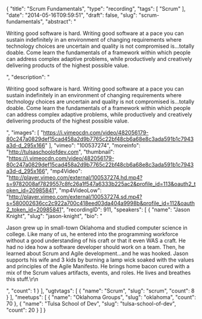 {
  "title": "Scrum Fundamentals",
  "type": "recording",
  "tags": [
    "Scrum"
  ],
  "date": "2014-05-16T09:59:51",
  "draft": false,
  "slug": "scrum-fundamentals",
  "abstract": "<p>Writing good software is hard. Writing good software at a pace you can sustain indefinitely in an environment of changing requirements where technology choices are uncertain and quality is not compromised is...totally doable. Come learn the fundamentals of a framework within which people can address complex adaptive problems, while productively and creatively delivering products of the highest possible value.</p>",
  "description": "<p>Writing good software is hard. Writing good software at a pace you can sustain indefinitely in an environment of changing requirements where technology choices are uncertain and quality is not compromised is...totally doable. Come learn the fundamentals of a framework within which people can address complex adaptive problems, while productively and creatively delivering products of the highest possible value.</p>",
  "images": [
    "https://i.vimeocdn.com/video/482056179-80c247a0829def15cad458a2d9b7765c22bf48cb6a68e8c3ada591b1c7943a3d-d_295x166"
  ],
  "vimeo": "100537274",
  "moreinfo": "http://tulsaschoolofdev.com",
  "thumbnail": "https://i.vimeocdn.com/video/482056179-80c247a0829def15cad458a2d9b7765c22bf48cb6a68e8c3ada591b1c7943a3d-d_295x166",
  "mp4Video": "http://player.vimeo.com/external/100537274.hd.mp4?s=9782008af7829557c8fc26a1f547a6333b225ac2&profile_id=113&oauth2_token_id=20985841",
  "mp4VideoLow": "http://player.vimeo.com/external/100537274.sd.mp4?s=580002636cc2c922a700c418eed03da404a9998b&profile_id=112&oauth2_token_id=20985841",
  "recordingID": 911,
  "speakers": [
    {
      "name": "Jason Knight",
      "slug": "jason-knight",
      "bio": "<p>Jason grew up in small-town Oklahoma and studied computer science in college. Like many of us, he entered into the programming workforce without a good understanding of his craft or that it even WAS a craft. He had no idea how a software developer should work on a team. Then, he learned about Scrum and Agile development…and he was hooked. Jason supports his wife and 3 kids by burning a lamp wick soaked with the values and principles of the Agile Manifesto. He brings home bacon cured with a mix of the Scrum values artifacts, events, and roles. He lives and breathes this stuff.\r\n</p>",
      "count": 1
    }
  ],
  "ugtvtags": [
    {
      "name": "Scrum",
      "slug": "scrum",
      "count": 8
    }
  ],
  "meetups": [
    {
      "name": "Oklahoma Groups",
      "slug": "oklahoma",
      "count": 70
    },
    {
      "name": "Tulsa School of Dev",
      "slug": "tulsa-school-of-dev",
      "count": 20
    }
  ]
}